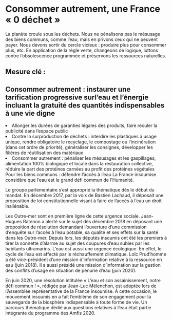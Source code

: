# Consommer autrement, une France « 0 déchet »
<div class="semi-lead subject-foreword">
La planète croule sous les déchets. Nous ne pénalisons pas le mésusage
des biens communs, comme l’eau, mais en privons ceux qui ne peuvent
payer. Nous devons sortir du cercle vicieux : produire plus pour
consommer plus, etc. En application de la règle verte, changeons de
logique, luttons contre l’obsolescence programmée et préservons les
ressources naturelles.
</div>

## Mesure clé :
## Consommer autrement : instaurer une tarification progressive surl’eau et l’énergie incluant la gratuité des quantités indispensables à une vie digne

<nav class="list-measures list-group">

<li id="mesure-1" class="list-group-item">
Allonger les durées de garanties légales des produits, faire reculer la
publicité dans l’espace public
</li>
<li id="mesure-2" class="list-group-item">
Contre la surproduction de déchets : interdire les plastiques à usage
unique, rendre obligatoire le recyclage, le compostage ou l’incinération
(dans cet ordre de priorité), généraliser les consignes, développer les
filières de réutilisation des matériaux
</li>
<li id="mesure-3" class="list-group-item">
Consommer autrement : pénaliser les mésusages et les gaspillages,
alimentation 100% biologique et locale dans la restauration collective,
réduire la part des protéines carnées au profit des protéines végétales
</li>

</nav>
<div class="semi-lead subject-foreword">
Pour les biens communs : défendre l’accès à l’eau
La France insoumise considère que l’eau est le grand défi commun de
l’Humanité.

Le groupe parlementaire s’est approprié la thématique dès le début du
mandat. En décembre 2017, par la voix de Bastien Lachaud, il déposait
une proposition de loi constitutionnelle visant à faire de l’accès à
l’eau un droit inaliénable.

Les Outre-mer sont en première ligne de cette urgence sociale.
Jean-Hugues Ratenon a alerté sur le sujet dès décembre 2018 en déposant
une proposition de résolution demandant l’ouverture d’une commission
d’enquête sur l’accès à l’eau potable, sa qualité et ses effets sur la
santé dans les Outre-mer. Depuis lors, les députés insoumis ont été les
premiers à tirer la sonnette d’alarme au sujet des coupures d’eau subies
par les habitants ultramarins. L’eau est aussi une urgence écologique.
En effet, le cycle de l’eau est affecté par le réchauffement climatique.
Loïc Prud’homme a été vice-président d’une mission d’information
relative à la ressource en eau (juin 2018). Il a aussi présidé une
mission d’information sur la gestion des conflits d’usage en situation
de pénurie d’eau (juin 2020).

En juin 2020, une résolution intitulée « L’eau et son assainissement,
notre défi commun ! », rédigée par Jean-Luc Mélenchon, est adoptée lors
de l’Assemblée représentative de la France insoumise. À cette occasion,
le mouvement insoumis en a fait l’emblème de son engagement pour la
sauvegarde de la biosphère indispensable à toute forme de vie. Un
parcours thématique dédié aux questions relatives à l’eau était partie
intégrante du programme des Amfis 2020.
</div>
